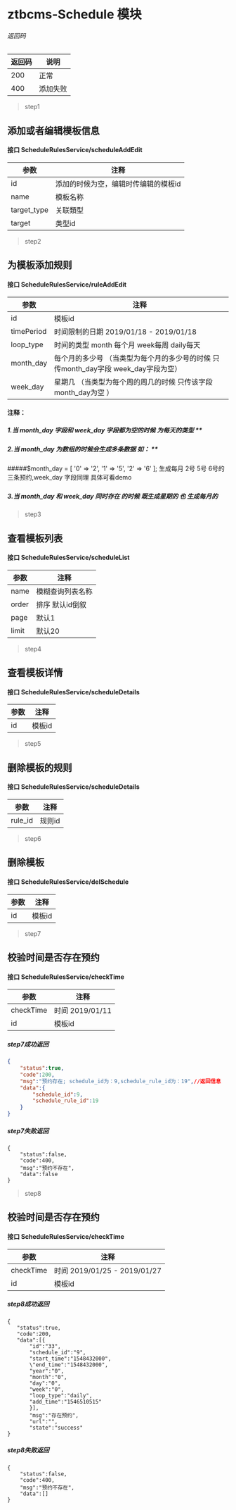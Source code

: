 # ztbcms-Schedule  模块


###### 返回码

|返回码   | 说明  |
| ------------ | ------------ |
| 200  | 正常  |
| 400  | 添加失败  |

> step1
## 添加或者编辑模板信息
#### 接口 ScheduleRulesService/scheduleAddEdit
| 参数  |  注释 |
| ------------ | ------------ |
|  id | 添加的时候为空，编辑时传编辑的模板id  |
|  name | 模板名称  |
|  target_type | 关联類型 |
|  target | 类型id  |


> step2
## 为模板添加规则
#### 接口 ScheduleRulesService/ruleAddEdit
| 参数  |  注释 |
| ------------ | ------------ |
|  id | 模板id  |
|  timePeriod | 时间限制的日期 2019/01/18 - 2019/01/18 |
|  loop_type | 时间的类型  month 每个月 week每周 daily每天  |
|  month_day | 每个月的多少号  （当类型为每个月的多少号的时候 只传month_day字段 week_day字段为空） |
|  week_day | 星期几 （当类型为每个周的周几的时候 只传该字段 month_day为空 ）  |

#### 注释：
##### 1.当 month_day 字段和 week_day 字段都为空的时候 为每天的类型 **
##### 2.当 month_day 为数组的时候会生成多条数据 如： **
#####$month_day = [
            '0' => '2',
            '1' => '5',
            '2' => '6'
        ];
        生成每月 2号 5号 6号的三条预约,week_day 字段同理
        具体可看demo
#####
##### 3.当 month_day 和 week_day 同时存在 的时候 既生成星期的 也 生成每月的  


> step3
## 查看模板列表
#### 接口 ScheduleRulesService/scheduleList

| 参数  |  注释 |
| ------------ | ------------ |
|  name | 模糊查询列表名称  |
|  order | 排序 默认id倒叙  |
|  page | 默认1  |
|  limit | 默认20  |


> step4
## 查看模板详情
#### 接口 ScheduleRulesService/scheduleDetails

| 参数  |  注释 |
| ------------ | ------------ |
|  id | 模板id  |

> step5
## 删除模板的规则
#### 接口 ScheduleRulesService/scheduleDetails

| 参数  |  注释 |
| ------------ | ------------ |
|  rule_id | 规则id  |

> step6
## 删除模板
#### 接口 ScheduleRulesService/delSchedule

| 参数  |  注释 |
| ------------ | ------------ |
|  id | 模板id  |


> step7
## 校验时间是否存在预约
#### 接口 ScheduleRulesService/checkTime

| 参数  |  注释 |
| ------------ | ------------ |
|  checkTime | 时间 2019/01/11 |
|  id | 模板id  |


#####  step7成功返回

```json
{
    "status":true,
    "code":200,
    "msg":"预约存在; schedule_id为：9,schedule_rule_id为：19",//返回信息
    "data":{
        "schedule_id":9,
        "schedule_rule_id":19
    }
}
```
##### step7失败返回
```
{
    "status":false,
    "code":400,
    "msg":"预约不存在",
    "data":false
}
```

 > step8
 ## 校验时间是否存在预约
 #### 接口 ScheduleRulesService/checkTime 

 | 参数  |  注释 |
 | ------------ | ------------ |
 |  checkTime | 时间 2019/01/25 - 2019/01/27 |
 |  id | 模板id  |

 ##### step8成功返回
 ```
 {
    "status":true,
    "code":200,
    "data":[{
        "id":"33",
        "schedule_id":"9",
        "start_time":"1548432000",
        \"end_time":"1548432000",
        "year":"0",
        "month":"0",
        "day":"0",
        "week":"0",
        "loop_type":"daily",
        "add_time":"1546510515"
        }],
        "msg":"存在预约",
        "url":"",
        "state":"success"
}
 ```
##### step8失败返回
```
{
    "status":false,
    "code":400,
    "msg":"预约不存在",
    "data":[]
}
```